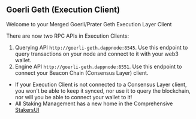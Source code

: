 ## Goerli Geth (Execution Client)

Welcome to your Merged Goerli/Prater Geth Execution Layer Client

There are now two RPC APIs in Execution Clients:

1. Querying API `http://goerli-geth.dappnode:8545`. Use this endpoint to query transactions on your node and connect to it with your web3 wallet.
2. Engine API `http://goerli-geth.dappnode:8551`. Use this endpoint to connect your Beacon Chain (Consensus Layer) client.

- If your Execution Client is not connected to a Consensus Layer client, you won't be able to keep it synced, nor use it to query the blockchain, nor will you be able to connect your wallet to it!
- All Staking Management has a new home in the Comprehensive [StakersUI](http://my.dappnode/#/stakers/prater)
